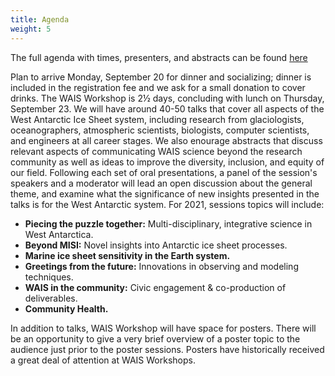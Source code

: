 ```yaml
---
title: Agenda
weight: 5
---
```


The full agenda with times, presenters, and abstracts can be found [here](/agendas2021booklet.pdf)

Plan to arrive Monday, September 20 for dinner and socializing; dinner is included in the registration fee and we ask for a small donation to cover drinks. The WAIS Workshop is 2½ days, concluding with lunch on Thursday, September 23. We will have around 40-50 talks that cover all aspects of the West Antarctic Ice Sheet system, including research from glaciologists, oceanographers, atmospheric scientists, biologists, computer scientists, and engineers at all career stages. We also enourage abstracts that discuss relevant aspects of communicating WAIS science beyond the research community as well as ideas to improve the diversity, inclusion, and equity of our field. Following each set of oral presentations, a panel of the session's speakers and a moderator will lead an open discussion about the general theme, and examine what the significance of new insights presented in the talks is for the West Antarctic system. For 2021, sessions topics will include:

* **Piecing the puzzle together:** Multi-disciplinary, integrative science in West Antarctica.
* **Beyond MISI:** Novel insights into Antarctic ice sheet processes.
* **Marine ice sheet sensitivity in the Earth system.**
* **Greetings from the future:** Innovations in observing and modeling techniques.
* **WAIS in the community:** Civic engagement & co-production of deliverables.
* **Community Health.**

In addition to talks, WAIS Workshop will have space for posters. There will be an opportunity to give a very brief overview of a poster topic to the audience just prior to the poster sessions. Posters have historically received a great deal of attention at WAIS Workshops.
